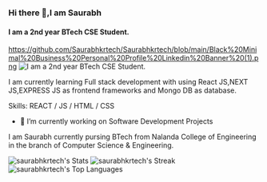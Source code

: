 ### Hi there 👋,I am Saurabh
#### I am a 2nd year BTech CSE Student.
https://github.com/Saurabhkrtech/Saurabhkrtech/blob/main/Black%20Minimal%20Business%20Personal%20Profile%20Linkedin%20Banner%20(1).png
![I am a 2nd year BTech CSE Student.](https://export-download.canva.com/G6RPo/DAF_rdG6RPo/5/0/0001-5580381798717085952.png?X-Amz-Algorithm=AWS4-HMAC-SHA256&X-Amz-Credential=AKIAJHKNGJLC2J7OGJ6Q%2F20240315%2Fus-east-1%2Fs3%2Faws4_request&X-Amz-Date=20240315T162933Z&X-Amz-Expires=84866&X-Amz-Signature=dec3f09acddc3990785c58979e19f9428deb33cfb5c4afc9f1779722579f1571&X-Amz-SignedHeaders=host&response-content-disposition=attachment%3B%20filename%2A%3DUTF-8%27%27Black%2520Minimal%2520Business%2520Personal%2520Profile%2520Linkedin%2520Banner.png&response-expires=Sat%2C%2016%20Mar%202024%2016%3A03%3A59%20GMT)

I am currently learning Full stack development with using React JS,NEXT JS,EXPRESS JS as frontend frameworks and Mongo DB as database.

Skills:  REACT / JS / HTML / CSS

- 🔭 I’m currently working on Software Development Projects 





I am Saurabh currently pursing BTech from Nalanda College of Engineering in the branch of Computer Science & Engineering.

![saurabhkrtech's Stats](https://github-readme-stats.vercel.app/api?username=saurabhkrtech&theme=vue&show_icons=true&hide_border=true&count_private=true)
![saurabhkrtech's Streak](https://github-readme-streak-stats.herokuapp.com/?user=saurabhkrtech&theme=vue&hide_border=true)
![saurabhkrtech's Top Languages](https://github-readme-stats.vercel.app/api/top-langs/?username=saurabhkrtech&theme=vue&show_icons=true&hide_border=true&layout=compact)
